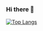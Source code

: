 ### Hi there 👋


[![Top Langs](https://github-readme-stats.vercel.app/api/top-langs/?username=alejandrobudy&hide=html&layout=compact)](https://github.com/anuraghazra/github-readme-stats)
